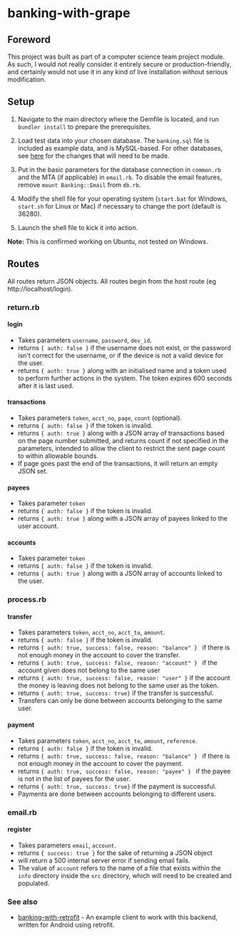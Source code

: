# banking-with-grape

## Foreword

This project was built as part of a computer science team project module. As such, I would not really consider it entirely secure or production-friendly, and certainly would not use it in any kind of live installation without serious modification.

## Setup
1. Navigate to the main directory where the Gemfile is located, and run `bundler install` to prepare the prerequisites.

2. Load test data into your chosen database. The `banking.sql` file is included as example data, and is MySQL-based. For other databases, see [here](#notes-for-non-mysql-databases) for the changes that will need to be made.

3. Put in the basic parameters for the database connection in `common.rb` and the MTA (if applicable) in `email.rb`. To disable the email features, remove `mount Banking::Email` from `db.rb`.

4. Modify the shell file for your operating system (`start.bat` for Windows, `start.sh` for Linux or Mac) if necessary to change the port (default is 36280).

5. Launch the shell file to kick it into action.

**Note:** This is confirmed working on Ubuntu, not tested on Windows.

## Routes

All routes return JSON objects.
All routes begin from the host route (eg http://localhost/login).

### return.rb

#### login
* Takes parameters `username`, `password`, `dev_id`.
* returns `{ auth: false }` if the username does not exist, or the password isn't correct for the username, or if the device is not a valid device for the user.
* returns `{ auth: true }` along with an initialised name and a token used to perform further actions in the system. The token expires 600 seconds after it is last used.

#### transactions
* Takes parameters `token`, `acct_no`, `page`, `count` (optional).
* returns `{ auth: false }` if the token is invalid.
* returns `{ auth: true }` along with a JSON array of transactions based on the page number submitted, and returns count if not specified in the parameters, intended to allow the client to restrict the sent page count to within allowable bounds. 
* If page goes past the end of the transactions, it will return an empty JSON set.

#### payees
* Takes parameter `token`
* returns `{ auth: false }` if the token is invalid.
* returns `{ auth: true }` along with a JSON array of payees linked to the user account.

#### accounts
* Takes parameter `token`
* returns `{ auth: false }` if the token is invalid.
* returns `{ auth: true }` along with a JSON array of accounts linked to the user.

### process.rb

#### transfer
* Takes parameters `token`, `acct_no`, `acct_to`, `amount`.
* returns `{ auth: false }` if the token is invalid.
* returns `{ auth: true, success: false, reason: "balance" } ` if there is not enough money in the account to cover the transfer.
* returns `{ auth: true, success: false, reason: "account" } ` if the account given does not belong to the same user
* returns `{ auth: true, success: false, reason: "user" }` if the account the money is leaving does not belong to the same user as the token.
* returns `{ auth: true, success: true}` if the transfer is successful.
* Transfers can only be done between accounts belonging to the same user.

#### payment
* Takes parameters `token`, `acct_no`, `acct_to`, `amount`, `reference`.
* returns `{ auth: false }` if the token is invalid.
* returns `{ auth: true, success: false, reason: "balance" } ` if there is not enough money in the account to cover the payment.
* returns `{ auth: true, success: false, reason: "payee" } ` if the payee is not in the list of payees for the user.
* returns `{ auth: true, success: true}` if the payment is successful.
* Payments are done between accounts belonging to different users.

### email.rb

#### register
* Takes parameters `email`, `account`.
* returns `{ success: true }` for the sake of returning a JSON object
* will return a 500 internal server error if sending email fails.
* The value of `account` refers to the name of a file that exists within the `info` directory inside the `src` directory, which will need to be created and populated.

### See also
* [banking-with-retrofit](https://github.com/JudgeZarbi/banking-with-retrofit) - An example client to work with this backend, written for Android using retrofit.